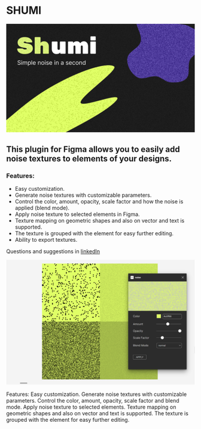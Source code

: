 # SHUMI

<img src="./shumiImg/shumi_coverArt.png" alt="cover art">

## This plugin for Figma allows you to easily add noise textures to elements of your designs.

### Features:

- Easy customization.
- Generate noise textures with customizable parameters.
- Control the color, amount, opacity, scale factor and how the noise is applied (blend mode).
- Apply noise texture to selected elements in Figma.
- Texture mapping on geometric shapes and also on vector and text is supported.
- The texture is grouped with the element for easy further editing.
- Ability to export textures.

Questions and suggestions in <a href="https://www.linkedin.com/in/borschevsky">linkedIn</a>

<img src="./shumiImg/shumiPeview.png" alt="preview">

Features:
Easy customization.
Generate noise textures with customizable parameters.
Control the color, amount, opacity, scale factor and blend mode.
Apply noise texture to selected elements.
Texture mapping on geometric shapes and also on vector and text is supported.
The texture is grouped with the element for easy further editing.
